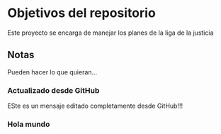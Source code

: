 # Objetivos del repositorio

Este proyecto se encarga de manejar los planes de la liga de la justicia


## Notas
Pueden hacer lo que quieran...

### Actualizado desde GitHub
ESte es un mensaje editado completamente desde GitHub!!!

### Hola mundo

